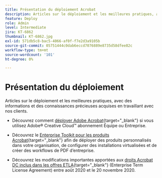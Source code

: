 ```yaml
---
title: Présentation du déploiement Acrobat
description: Articles sur le déploiement et les meilleures pratiques, avec des informations et des connaissances précieuses acquises en travaillant avec nos clients
feature: Deploy
role: Admin
level: Intermediate
jira: KT-6862
thumbnail: KT-6862.jpg
exl-id: 571db5c8-bac5-4066-af0f-f7e2d3a9105b
source-git-commit: 05751444c0dab6eccd7076889e8735d58dfee82c
workflow-type: tm+mt
source-wordcount: '101'
ht-degree: 0%

---
```


# Présentation du déploiement

Articles sur le déploiement et les meilleures pratiques, avec des informations et des connaissances précieuses acquises en travaillant avec nos clients.

* Découvrez comment [déployer Adobe Acrobat](https://helpx.adobe.com/fr/enterprise/using/deploying-acrobat.html){target="_blank"} si vous utilisez Adobe® Creative Cloud™ abonnement Équipe ou Entreprise.

* Découvrez le [Enterprise Toolkit pour les produits Acrobat](https://www.adobe.com/fr/devnet-docs/acrobatetk/index.html){target="_blank"} afin de déployer des produits personnalisés dans votre organisation, de configurer des installations virtualisées et de créer des workflows de PDF d’entreprise.

* Découvrez les modifications importantes apportées aux [droits Acrobat DC inclus dans les offres ETLA](signentitlementchanges.md){target="_blank"} (Enterprise Term License Agreement) entre août 2020 et le 20 novembre 2020.
